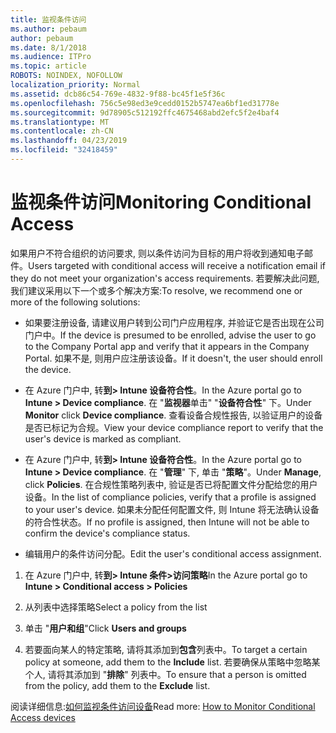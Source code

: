 ```yaml
---
title: 监视条件访问
ms.author: pebaum
author: pebaum
ms.date: 8/1/2018
ms.audience: ITPro
ms.topic: article
ROBOTS: NOINDEX, NOFOLLOW
localization_priority: Normal
ms.assetid: dcb86c54-769e-4832-9f88-bc45f1e5f36c
ms.openlocfilehash: 756c5e98ed3e9cedd0152b5747ea6bf1ed31778e
ms.sourcegitcommit: 9d78905c512192ffc4675468abd2efc5f2e4baf4
ms.translationtype: MT
ms.contentlocale: zh-CN
ms.lasthandoff: 04/23/2019
ms.locfileid: "32418459"
---
```

# <a name="monitoring-conditional-access"></a><span data-ttu-id="f997b-102">监视条件访问</span><span class="sxs-lookup"><span data-stu-id="f997b-102">Monitoring Conditional Access</span></span>

<span data-ttu-id="f997b-103">如果用户不符合组织的访问要求, 则以条件访问为目标的用户将收到通知电子邮件。</span><span class="sxs-lookup"><span data-stu-id="f997b-103">Users targeted with conditional access will receive a notification email if they do not meet your organization's access requirements.</span></span> <span data-ttu-id="f997b-104">若要解决此问题, 我们建议采用以下一个或多个解决方案:</span><span class="sxs-lookup"><span data-stu-id="f997b-104">To resolve, we recommend one or more of the following solutions:</span></span>
  
- <span data-ttu-id="f997b-105">如果要注册设备, 请建议用户转到公司门户应用程序, 并验证它是否出现在公司门户中。</span><span class="sxs-lookup"><span data-stu-id="f997b-105">If the device is presumed to be enrolled, advise the user to go to the Company Portal app and verify that it appears in the Company Portal.</span></span> <span data-ttu-id="f997b-106">如果不是, 则用户应注册该设备。</span><span class="sxs-lookup"><span data-stu-id="f997b-106">If it doesn't, the user should enroll the device.</span></span>
    
- <span data-ttu-id="f997b-107">在 Azure 门户中, 转**到\> Intune 设备符合性**。</span><span class="sxs-lookup"><span data-stu-id="f997b-107">In the Azure portal go to **Intune \> Device compliance**.</span></span> <span data-ttu-id="f997b-108">在 "**监视器**单击" "**设备符合性**" 下。</span><span class="sxs-lookup"><span data-stu-id="f997b-108">Under **Monitor** click **Device compliance**.</span></span> <span data-ttu-id="f997b-109">查看设备合规性报告, 以验证用户的设备是否已标记为合规。</span><span class="sxs-lookup"><span data-stu-id="f997b-109">View your device compliance report to verify that the user's device is marked as compliant.</span></span> 
    
- <span data-ttu-id="f997b-110">在 Azure 门户中, 转**到\> Intune 设备符合性**。</span><span class="sxs-lookup"><span data-stu-id="f997b-110">In the Azure portal go to **Intune \> Device compliance**.</span></span> <span data-ttu-id="f997b-111">在 "**管理**" 下, 单击 "**策略**"。</span><span class="sxs-lookup"><span data-stu-id="f997b-111">Under **Manage**, click **Policies**.</span></span> <span data-ttu-id="f997b-112">在合规性策略列表中, 验证是否已将配置文件分配给您的用户设备。</span><span class="sxs-lookup"><span data-stu-id="f997b-112">In the list of compliance policies, verify that a profile is assigned to your user's device.</span></span> <span data-ttu-id="f997b-113">如果未分配任何配置文件, 则 Intune 将无法确认设备的符合性状态。</span><span class="sxs-lookup"><span data-stu-id="f997b-113">If no profile is assigned, then Intune will not be able to confirm the device's compliance status.</span></span> 
    
- <span data-ttu-id="f997b-114">编辑用户的条件访问分配。</span><span class="sxs-lookup"><span data-stu-id="f997b-114">Edit the user's conditional access assignment.</span></span>
    
1. <span data-ttu-id="f997b-115">在 Azure 门户中, 转**到\> Intune 条件\>访问策略**</span><span class="sxs-lookup"><span data-stu-id="f997b-115">In the Azure portal go to **Intune \> Conditional access \> Policies**</span></span>
    
2. <span data-ttu-id="f997b-116">从列表中选择策略</span><span class="sxs-lookup"><span data-stu-id="f997b-116">Select a policy from the list</span></span>
    
3. <span data-ttu-id="f997b-117">单击 "**用户和组**"</span><span class="sxs-lookup"><span data-stu-id="f997b-117">Click **Users and groups**</span></span>
    
4. <span data-ttu-id="f997b-118">若要面向某人的特定策略, 请将其添加到**包含**列表中。</span><span class="sxs-lookup"><span data-stu-id="f997b-118">To target a certain policy at someone, add them to the **Include** list.</span></span> <span data-ttu-id="f997b-119">若要确保从策略中忽略某个人, 请将其添加到 "**排除**" 列表中。</span><span class="sxs-lookup"><span data-stu-id="f997b-119">To ensure that a person is omitted from the policy, add them to the **Exclude** list.</span></span> 
    
<span data-ttu-id="f997b-120">阅读详细信息:[如何监视条件访问设备](https://docs.microsoft.com/intune/conditional-access-exchange-monitor)</span><span class="sxs-lookup"><span data-stu-id="f997b-120">Read more: [How to Monitor Conditional Access devices](https://docs.microsoft.com/intune/conditional-access-exchange-monitor)</span></span>
  


